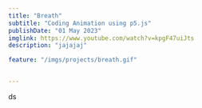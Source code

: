 ```yaml
---
title: "Breath"
subtitle: "Coding Animation using p5.js"
publishDate: "01 May 2023"
imglink: https://www.youtube.com/watch?v=kpgF47uiJts
description: "jajajaj"

feature: "/imgs/projects/breath.gif"


---
```


ds